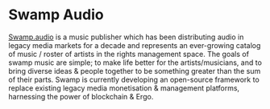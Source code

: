 # Swamp Audio

[Swamp.audio](https://swamp.audio/) is a music publisher which has been distributing audio in legacy media markets for a decade and represents an ever-growing catalog of music / roster of artists in the rights management space. The goals of swamp music are simple; to make life better for the artists/musicians, and to bring diverse ideas & people together to be something greater than the sum of their parts. Swamp is currently developing an open-source framework to replace existing legacy media monetisation & management platforms, harnessing the power of blockchain & Ergo.